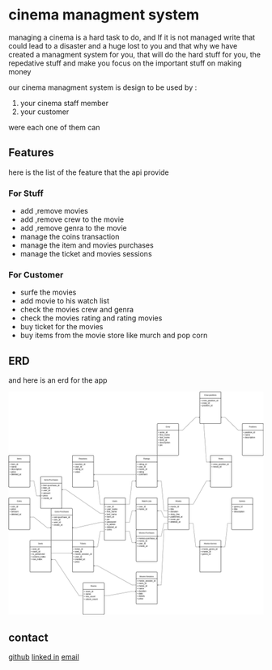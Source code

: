 # cinema managment system

managing a cinema is a hard task to do, and If it is not managed write that could lead to a disaster and a huge lost to you
and that why we have created a managment system for you, that will do the hard stuff for you, the repedative stuff and make you focus on the important stuff on making money

our cinema managment system is design to be used by :

1. your cinema staff member
2. your customer

were each one of them can

## Features

here is the list of the feature that the api provide

### For Stuff

- add ,remove movies
- add ,remove crew to the movie
- add ,remove genra to the movie
- manage the coins transaction
- manage the item and movies purchases
- manage the ticket and movies sessions

### For Customer

- surfe the movies
- add movie to his watch list
- check the movies crew and genra
- check the movies rating and rating movies
- buy ticket for the movies
- buy items from the movie store like murch and pop corn

## ERD

and here is an erd for the app

![usecase Diagram](./extra/ERD.png)

## contact

[github](https://github.com/khaled-al-hamwie)
[linked in](https://www.linkedin.com/in/khaled-al-hamwie-869237200/)
[email](khaledAlHamwieContactAcccount@gmail.com)
